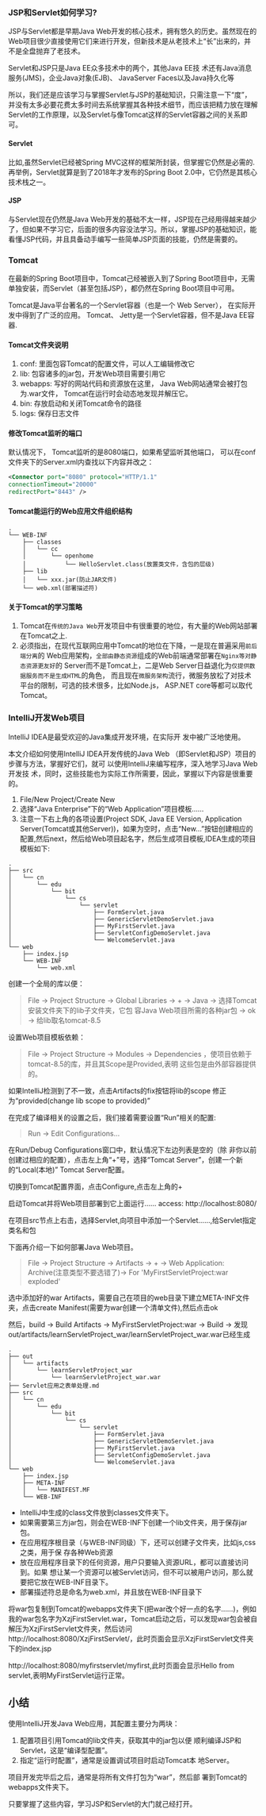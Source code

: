 ### JSP和Servlet如何学习?

JSP与Servlet都是早期Java Web开发的核心技术，拥有悠久的历史。虽然现在的Web项目很少直接使用它们来进行开发，但新技术是从老技术上“长”出来的，并不是全盘抛弃了老技术。

Servlet和JSP只是Java EE众多技术中的两个，其他Java EE技
术还有Java消息服务(JMS)，企业Java对象(EJB)、 JavaServer Faces以及Java持久化等

所以，我们还是应该学习与掌握Servlet与JSP的基础知识，只需注意一下“度”，并没有太多必要花费太多时间去系统掌握其各种技术细节，而应该把精力放在理解Servlet的工作原理，以及Servlet与像Tomcat这样的Servlet容器之间的关系即可。

#### Servlet

比如,虽然Servlet已经被Spring MVC这样的框架所封装，但掌握它仍然是必需的. 再举例，Servlet就算是到了2018年才发布的Spring Boot 2.0中，它仍然是其核心技术栈之一。

#### JSP

与Servlet现在仍然是Java Web开发的基础不太一样，JSP现在己经用得越来越少了，但如果不学习它，后面的很多内容没法学习。所以，掌握JSP的基础知识，能看懂JSP代码，并且具备动手编写一些简单JSP页面的技能，仍然是需要的。

### Tomcat

在最新的Spring Boot项目中，Tomcat己经被嵌入到了Spring Boot项目中，无需单独安装，而Servlet（甚至包括JSP），都仍然在Spring Boot项目中可用。

Tomcat是Java平台著名的一个Servlet容器（也是一个
Web Server）， 在实际开发中得到了广泛的应用。
Tomcat、 Jetty是一个Servlet容器，但不是Java EE容器.

#### Tomcat文件夹说明

1. conf: 里面包容Tomcat的配置文件，可以人工编辑修改它
2. lib: 包容诸多的jar包，开发Web项目需要引用它
3. webapps: 写好的网站代码和资源放在这里， Java Web网站通常会被打包为.war文件， Tomcat在运行时会动态地发现并解压它。
4. bin: 存放启动和关闭Tomcat命令的路径
5. logs: 保存日志文件

#### 修改Tomcat监听的端口

默认情况下， Tomcat监听的是8080端口，如果希望监听其他端口，
可以在conf文件夹下的Server.xml内查找以下内容并改之：

```xml
<Connector port="8080" protocol="HTTP/1.1"
connectionTimeout="20000"
redirectPort="8443" />
```

#### Tomcat能运行的Web应用文件组织结构

```
.
└── WEB-INF
    ├── classes
    │   └── cc
    │       └── openhome
    │           └── HelloServlet.class(放置类文件，含包的层级)
    ├── lib
    │   └── xxx.jar(防止JAR文件)
    └── web.xml(部署描述符)
```

#### 关于Tomcat的学习策略

1. Tomcat在`传统的Java Web`开发项目中有很重要的地位，有大量的Web网站部署在Tomcat之上.
2. 必须指出，在现代互联网应用中Tomcat的地位在下降，一是现在普遍采用`前后端分离`的
Web应用架构，`全部由静态资源`组成的Web前端通常部署在`Nginx等对静态资源更友好`的
Server而不是Tomcat上，二是Web Server日益退化为`仅提供数据服务而不是生成HTML`的角色，
而且现在`微服务架构`流行，微服务放松了对技术平台的限制，可选的技术很多，比如Node.js，
ASP.NET core等都可以取代Tomcat。

### IntelliJ开发Web项目

IntelliJ IDEA是最受欢迎的Java集成开发环境，在实际开
发中被广泛地使用。

本文介绍如何使用IntelliJ IDEA开发传统的Java Web
（即Servlet和JSP）项目的步骤与方法，掌握好它们，就可
以使用IntelliJ来编写程序，深入地学习Java Web开发技
术，同时，这些技能也为实际工作所需要，因此，掌握以下内容是很重要的。

1. File/New Project/Create New
2. 选择“Java Enterprise”下的“Web Application”项目模板……
3. 注意一下右上角的各项设置(Project SDK, Java EE Version, Application Server(Tomcat或其他Server))，如果为空时，点击“New…”按钮创建相应的配置,然后next，然后给Web项目起名字，然后生成项目模板,IDEA生成的项目模板如下:

```
.
├── src
│   └── cn
│       └── edu
│           └── bit
│               └── cs
│                   └── servlet
│                       ├── FormServlet.java
│                       ├── GenericServletDemoServlet.java
│                       ├── MyFirstServlet.java
│                       ├── ServletConfigDemoServlet.java
│                       └── WelcomeServlet.java
└── web
    ├── index.jsp
    └── WEB-INF
        └── web.xml
```

创建一个全局的库以便：

> File -> Project Structure -> Global Libraries -> + -> Java
-> 选择Tomcat安装文件夹下的lib子文件夹，它包
容Java Web项目所需的各种jar包 -> ok -> 给lib取名tomcat-8.5

设置Web项目模板依赖：

> File -> Project Structure -> Modules -> Dependencies
，使项目依赖于tomcat-8.5的库，并且其Scope是Provided,表明
这些包是由外部容器提供的。

如果IntelliJ检测到了不一致，点击Artifacts的fix按钮将lib的scope
修正为“provided(change lib scope to provided)”

在完成了编译相关的设置之后，我们接着需要设置“Run”相关的配置:

> Run -> Edit Configurations...

在Run/Debug Configurations窗口中，默认情况下左边列表是空的（除
非你以前创建过相应的配置），点击左上角“+”号，选择“Tomcat Server”，创建一个新的“Local(本地)” Tomcat Server配置。

切换到Tomcat配置界面，点击Configure,点击左上角的+

启动Tomcat并将Web项目部署到它上面运行……
access: http://localhost:8080/

在项目src节点上右击，选择Servlet,向项目中添加一个Servlet……,给Servlet指定类名和包

下面再介绍一下如何部署Java Web项目。

> File -> Project Structure -> Artifacts -> + -> Web Application: Archive(注意类型不要选错了)-> For 'MyFirstServletProject:war exploded'

选中添加好的war Artifacts，需要自己在项目的web目录下建立META-INF文件夹，点击create Manifest(需要为war创建一个清单文件),然后点击ok

然后，build -> Build Artifacts -> MyFirstServletProject:war -> Build -> 发现out/artifacts/learnServletProject_war/learnServletProject_war.war已经生成

```
.
├── out
│   └── artifacts
│       └── learnServletProject_war
│           └── learnServletProject_war.war
├── Servlet应用之表单处理.md
├── src
│   └── cn
│       └── edu
│           └── bit
│               └── cs
│                   └── servlet
│                       ├── FormServlet.java
│                       ├── GenericServletDemoServlet.java
│                       ├── MyFirstServlet.java
│                       ├── ServletConfigDemoServlet.java
│                       └── WelcomeServlet.java
└── web
    ├── index.jsp
    ├── META-INF
    │   └── MANIFEST.MF
    └── WEB-INF
```

* IntelliJ中生成的class文件放到classes文件夹下。
* 如果需要第三方jar包，则会在WEB-INF下创建一个lib文件夹，用于保存jar包。
* 在应用程序根目录（与WEB-INF同级）下，还可以创建子文件夹，比如js,css之类，用于保
存各种Web资源
* 放在应用程序目录下的任何资源，用户只要输入资源URL，都可以直接访问到。如果
想让某一个资源可以被Servlet访问，但不可以被用户访问，那么就要把它放在WEB-INF目录下。
* 部署描述符总是命名为web.xml，并且放在WEB-INF目录下

将war包复制到Tomcat的webapps文件夹下(把war改个好一点的名字……)，例如我的war包名字为XzjFirstServlet.war，Tomcat启动之后，可以发现war包会被自解压为XzjFirstServlet文件夹，然后访问
http://localhost:8080/XzjFirstServlet/，此时页面会显示XzjFirstServlet文件夹下的index.jsp

http://localhost:8080/myfirstservlet/myfirst,此时页面会显示Hello from servlet,表明MyFirstServlet运行正常。

## 小结

使用IntelliJ开发Java Web应用，其配置主要分为两块：

1. 配置项目引用Tomcat的lib文件夹，获取其中的jar包以便
顺利编译JSP和Servlet，这是“编译型配置”。
2. 指定“运行时配置”，通常是设置调试项目时启动Tomcat本
地Server。

项目开发完毕后之后，通常是将所有文件打包为“war”，然后部
署到Tomcat的webapps文件夹下。

只要掌握了这些内容，学习JSP和Servlet的大门就己经打开。
